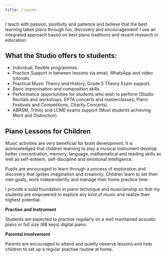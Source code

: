 ```yaml
---
title: classes
---
```


I teach with passion, positivity and patience and believe that the best learning takes place through fun, discovery and encouragement! I use an integrated approach based on best piano traditions and recent research in education.

## What the Studio offers to students:

- Individual, flexible programmes.
- Practice Support in between lessons via email, WhatsApp and video tutorials.
- Practical Music Theory and History, Grade 5 Theory Exam support.
- Basic improvisation and composition skills.
- Performance opportunities for students who wish to perform (Studio Recitals and workshops, EPTA concerts and masterclasses, Piano Festivals and Competitions, Charity Concerts).
- ABRSM, Trinity and LCME exams support (Most students achieving Merit and Distinction).

## Piano Lessons for Children

Music activities are very beneficial for brain development. It is acknowledged that children learning to play a musical instrument develop better concentration, memory, language, mathematical and reading skills as well as self-esteem, self-discipline and emotional intelligence.

Pupils are encouraged to learn through a process of exploration and discovery that ignites imagination and creativity. Children learn to set their own goals, work independently and manage their home practice time.

I provide a solid foundation in piano technique and musicianship so that my students are empowered to explore any kind of music and realize their highest potential.

**Practise and Instrument**

Students are expected to practise regularly on a well maintained acoustic piano or full size (88 keys) digital piano.

**Parental involvement**

Parents are encouraged to attend and quietly observe lessons and help children to set up a regular practise routine at home.
